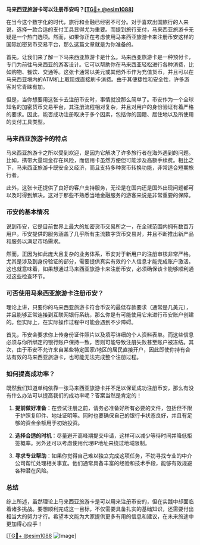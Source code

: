 **马来西亚旅游卡可以注册币安吗？[[TG💪+ @esim1088](https://t.me/s/esim1088)]**

在当今这个数字化的时代，旅行和金融已经密不可分。对于喜欢出国旅行的人来说，选择一款合适的支付工具显得尤为重要。而提到旅行支付，马来西亚旅游卡无疑是一个热门选项。然而，如果你正在考虑使用马来西亚旅游卡来注册币安这样的国际加密货币交易平台，那么这篇文章就是为你准备的。

首先，让我们来了解一下马来西亚旅游卡是什么。马来西亚旅游卡是一种预付卡，专门为前往马来西亚的游客设计。它可以帮助你在马来西亚轻松进行各种消费，比如购物、餐饮、交通等。这张卡通常以美元或其他外币作为充值货币，并且可以在马来西亚境内的ATM机上取现或直接刷卡消费。由于其便捷性和安全性，许多游客对它青睐有加。

但是，当你想要用这张卡去注册币安时，事情就没那么简单了。币安作为一个全球知名的加密货币交易平台，其注册流程相对复杂，并且对用户的身份验证有着严格的要求。因此，能否成功注册取决于多个因素，包括你的国籍、居住地以及所使用的支付工具类型。

### 马来西亚旅游卡的特点

马来西亚旅游卡之所以受到欢迎，是因为它解决了许多旅行者在海外遇到的问题。比如，携带大量现金存在风险，而信用卡虽然方便但可能涉及高额手续费。相比之下，马来西亚旅游卡既安全又经济，而且支持多种货币转换功能，非常适合短期旅行者。

此外，这张卡还提供了良好的客户支持服务，无论是在国内还是国外出现问题都可以及时得到解决。这对于那些不熟悉当地金融服务的游客来说是非常重要的保障。

### 币安的基本情况

说到币安，它是目前世界上最大的加密货币交易所之一，在全球范围内拥有数百万用户。币安提供的服务涵盖了几乎所有主流数字货币交易对，并且不断推出新产品和服务以满足市场需求。

然而，正因为如此庞大且复杂的业务体系，币安对于新用户的注册审核非常严格。尤其是涉及到身份验证的部分，需要提供真实有效的个人信息才能完成账户激活。这也就意味着，如果想通过马来西亚旅游卡来注册币安，必须确保该卡能够顺利通过这些检查环节。

### 可否使用马来西亚旅游卡注册币安？

理论上讲，只要你的马来西亚旅游卡符合币安的最低存款要求（通常是几美元），并且能够正常连接到互联网银行系统，那么你是有可能使用它来进行币安账户创建的。但实际上，在实际操作过程中可能会遇到不少障碍。

首先，币安会要求你上传身份证件照片以及填写详细的个人资料表单。而这些信息必须与你所绑定的银行账户保持一致，否则可能导致注册失败甚至账户被冻结。其次，由于币安不允许来自某些特定国家/地区的居民直接开户，因此即使你持有合法有效的马来西亚旅游卡，也可能无法完成整个注册过程。

### 如何提高成功率？

既然我们知道单纯依靠一张马来西亚旅游卡并不足以保证成功注册币安，那么有没有什么办法可以提高我们的成功率呢？答案当然是肯定的！

1. **提前做好准备**：在尝试注册之前，请务必准备好所有必要的文件，包括但不限于护照复印件、地址证明等。同时也要确保自己的银行卡状态良好，并且有足够的资金余额用于初始投资。
   
2. **选择合适的时机**：尽量避开高峰期提交申请，这样可以减少等待时间并降低拒签概率。另外还可以考虑使用代理IP地址来绕过地域限制。

3. **寻求专业帮助**：如果你觉得自己难以独立完成这项任务，不妨寻找专业的中介公司帮忙处理相关事宜。他们通常具备丰富的经验和技术手段，能够有效规避各种潜在风险。

### 总结

综上所述，虽然理论上马来西亚旅游卡是可以用来注册币安的，但在实践中却面临着诸多挑战。要想顺利完成这一目标，不仅需要具备扎实的基础知识，还需要付出相当大的努力才行。希望本文能为大家提供更多有用的信息和建议，在未来旅途中更加得心应手！

[[TG💪+ @esim1088](https://t.me/s/esim1088) ![Image](https://i.postimg.cc/4NQfJmqS/Snipaste-2025-05-13-00-14-12.png)]